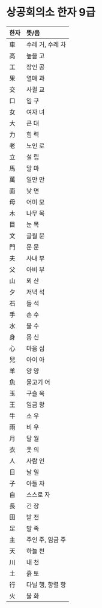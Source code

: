 # 상공회의소 한자 9급

| 한자 | 뜻/음 |
|:---|:---|
| 車 | 수레 거, 수레 차 |
| 高 | 높을 고 |
| 工 | 장인 공 |
| 果 | 열매 과 |
| 交 | 사귈 교 |
| 口 | 입 구 |
| 女 | 여자 녀 |
| 大 | 큰 대 |
| 力 | 힘 력 |
| 老 | 노인 로 |
| 立 | 설 립 |
| 馬 | 말 마 |
| 萬 | 일만 만 |
| 面 | 낯 면 |
| 母 | 어미 모 |
| 木 | 나무 목 |
| 目 | 눈 목 |
| 文 | 글월 문 |
| 門 | 문 문 |
| 夫 | 사내 부 |
| 父 | 아비 부 |
| 山 | 뫼 산 |
| 夕 | 저녁 석 |
| 石 | 돌 석 |
| 手 | 손 수 |
| 水 | 물 수 |
| 身 | 몸 신 |
| 心 | 마음 심 |
| 兒 | 아이 아 |
| 羊 | 양 양 |
| 魚 | 물고기 어 |
| 玉 | 구슬 옥 |
| 王 | 임금 왕 |
| 牛 | 소 우 |
| 雨 | 비 우 |
| 月 | 달 월 |
| 衣 | 옷 의 |
| 人 | 사람 인 |
| 日 | 날 일 |
| 子 | 아들 자 |
| 自 | 스스로 자 |
| 長 | 긴 장 |
| 田 | 밭 전 |
| 足 | 발 족 |
| 主 | 주인 주, 임금 주 |
| 天 | 하늘 천 |
| 川 | 내 천 |
| 土 | 흙 토 |
| 行 | 다닐 행, 항렬 항 |
| 火 | 불 화 |